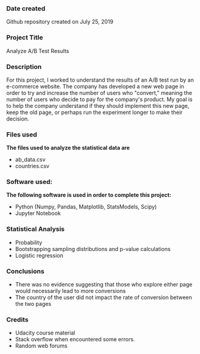 ### Date created
 Github repository created on July 25, 2019

### Project Title
 Analyze A/B Test Results

### Description
For this project, I worked to understand the results of an A/B test run by an e-commerce website. The company has developed a new web page in order to try and increase the number of users who "convert," meaning the number of users who decide to pay for the company's product. My goal is to help the company understand if they should implement this new page, keep the old page, or perhaps run the experiment longer to make their decision.

### Files used
**The files used to analyze the statistical data are**
- ab_data.csv
- countries.csv

### Software used:

 **The following software is used in order to complete this project:**
- Python (Numpy, Pandas, Matplotlib, StatsModels, Scipy)
- Jupyter Notebook

### Statistical Analysis
- Probability
- Bootstrapping sampling distributions and p-value calculations
- Logistic regression

### Conclusions
- There was no evidence suggesting that those who explore either page would necessarily lead to more conversions
- The country of the user did not impact the rate of conversion between the two pages

### Credits
-	Udacity course material
- Stack overflow when encountered some errors.
-	Random web forums
